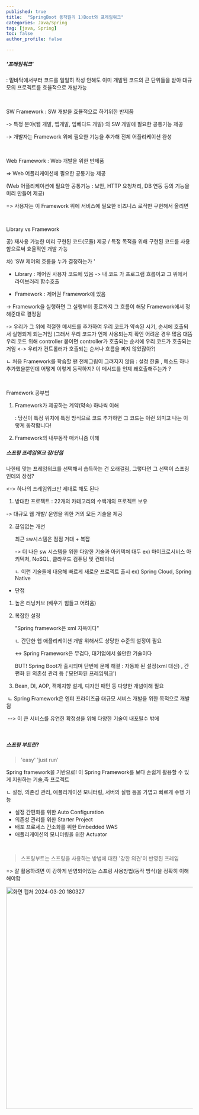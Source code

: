 ```yaml
---
published: true
title:  "SpringBoot 동작원리 1)Boot와 프레임워크"
categories: Java/Spring
tag: [java, Spring] 
toc: false
author_profile: false 

---
```




##### '프레임워크' 

: 밑바닥에서부터 코드를 일일히 작성 안해도 이미 개발된 코드의 큰 단위들을 받아 대규모의 프로젝트를 효율적으로 개발가능

<br>

SW Framework : SW 개발을 효율적으로 하기위한 반제품

-> 특정 분야(웹 개발, 앱개발, 임베디드 개발) 의 SW 개발에 필요한 공통기능 제공 

-> 개발자는 Framework 위에 필요한 기능을 추가해 전체 어플리케이션 완성 

<br>

Web Framework : Web 개발을 위한 반제품 

=> Web 어플리케이션에 필요한 공통기능 제공 

(Web 어플리케이션에 필요한 공통기능 : 보안, HTTP 요청처리, DB 연동 등의 기능을 미리 만들어 제공)

=> 사용자는 이 Framework 위에 서비스에 필요한 비즈니스 로직만 구현해서 올리면 

<br>

Library vs Framework 

공) 재사용 가능한 미리 구현된 코드(모듈) 제공 / 특정 목적을 위해 구현된 코드를 사용함으로써 효율적인 개발 가능 

차) 'SW 제어의 흐름을 누가 결정하는가 ' 

* Library : 제어권 사용자 코드에 있음  -> 내 코드 가 프로그램 흐름이고 그 위에서 라이브러리 함수호출 

* Framework : 제어권 Framework에 있음 

-> Framework을 실행하면 그 실행부터 종료까지 그 흐름이 해당 Framework에서 정해준대로 결정됨 

-> 우리가 그 위에 적절한 메서드를 추가하여 우리 코드가 약속된 시기, 순서에 호출되서 실행되게 되는거임  (그래서 우리 코드가 언제 사용되는지 확인 어려운 경우 많음 대뜸 우리 코드 위해 controller 붙이면 controller가 호출되는 순서에 우리 코드가 호출되는거임 <-> 우리가 컨트롤러가 호출되는 순서나 흐름을 짜지 않았잖아?)

ㄴ 처음 Framework를 학습할 땐 전체그림이 그려지지 않음 : 설정 한줄 , 메소드 하나 추가했을뿐인데 어떻게 이렇게 동작하지? 이 메서드를 언제 왜호출해주는가 ?

<br> 

Framework 공부법 

1. Framework가 제공하는 계약(약속) 하나씩 이해 

   : 당신이 특정 위치에 특정 방식으로 코드 추가하면 그 코드는 이런 의미고 나는 이렇게 동작합니다! 

2. Framework의 내부동작 매커니즘 이해 





##### 스프링 프레임워크 장/단점 

나한테 맞는 프레임워크를 선택해서 습득하는 건 오래걸림, 그렇다면 그 선택이 스프링인데의 장점? 

<-> 하나의 프레임워크만 제대로 해도 된다 



1. 방대한 프로젝트 : 22개의 카테고리의 수백개의 프로젝트 보유 

-> 대규모 웹 개발/ 운영을 위한 거의 모든 기술을 제공 



2. 끊임없는 개선 

   최근 sw시스템은 점점 거대 + 복잡 

   -> 더 나은 sw 시스템을 위한 다양한 기술과 아키텍쳐 대두 ex) 마이크로서비스 아키텍처, NoSQL, 클라우드 컴퓨팅 및 컨테이너

   ㄴ 이런 기술들에 대응해 빠르게 새로운 프로젝트 출시 ex) Spring Cloud, Spring Native 



* 단점  


1. 높은 러닝커브 (배우기 힘들고 어려움) 

2. 복잡한 설정

   "Spring framework은 xml 지옥이다"

   ㄴ 간단한 웹 애플리케이션 개발 위해서도 상당한 수준의 설정이 필요 

   <-> Spring Framework은 무겁다, 대기업에서 쓸만한 기술이다 

   BUT! Spring Boot가 출시되며 단번에 문제 해결 : 자동화 된 설정(xml 대신) , 간편화 된 의존성 관리 등 ('모던화된 프레임워크')

3.  Bean, DI, AOP, 객체지향 설계, 디자인 패턴 등 다양한 개념이해 필요 

​	ㄴ Spring Framework은 엔터 프라이즈급 대규모 서비스 개발을 위한 목적으로 개발됨 

​	--> 이 큰 서비스를 유연한 확정성을 위해 다양한 기술이 내포될수 밖에

<br> 



##### 스프링 부트란? 

> 'easy'  'just run'  

Spring framework을 기반으로! 이 Spring Framework를 보다 손쉽게 활용할 수 있게 지원하는 기술,즉 프로젝트 

ㄴ 설정, 의존성 관리, 애플리케이션 모니터링, 서버의 실행 등을 가볍고 빠르게 수행 가능 

* 설정 간편화를 위한 Auto Configuration 
* 의존성 관리를 위한 Starter Project
* 배포 프로세스 간소화를 위한 Embedded WAS
* 애플리케이션의 모니터링을 위한 Actuator 

<br>

> 스프링부트는 스프링을 사용하는 방법에 대한 '강한 의견'이 반영된 프레임

=> 잘 활용하려면 이 강하게 반영되어있는 스프링 사용방법(동작 방식)을 정확히 이해해야함



<img width="600" alt="화면 캡처 2024-03-20 180327" src="https://github.com/Vida0822/SpringBoot-JPA/assets/132312673/d628f8ec-4be0-4729-b832-310df88a1068">

